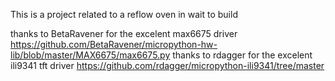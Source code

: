 This is a project related to a reflow oven in wait to build

thanks to BetaRavener for the excelent max6675 driver https://github.com/BetaRavener/micropython-hw-lib/blob/master/MAX6675/max6675.py
thanks to rdagger for the excelent ili9341 tft driver https://github.com/rdagger/micropython-ili9341/tree/master